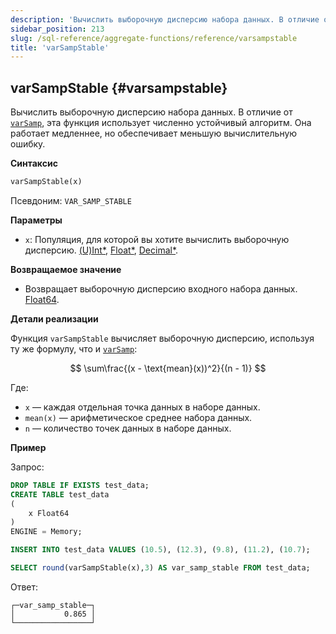 ```yaml
---
description: 'Вычислить выборочную дисперсию набора данных. В отличие от `varSamp`, эта функция использует численно устойчивый алгоритм. Она работает медленнее, но обеспечивает меньшую вычислительную ошибку.'
sidebar_position: 213
slug: /sql-reference/aggregate-functions/reference/varsampstable
title: 'varSampStable'
---
```


## varSampStable {#varsampstable}

Вычислить выборочную дисперсию набора данных. В отличие от [`varSamp`](../reference/varsamp.md), эта функция использует численно устойчивый алгоритм. Она работает медленнее, но обеспечивает меньшую вычислительную ошибку.

**Синтаксис**

```sql
varSampStable(x)
```

Псевдоним: `VAR_SAMP_STABLE`

**Параметры**

- `x`: Популяция, для которой вы хотите вычислить выборочную дисперсию. [(U)Int*](../../data-types/int-uint.md), [Float*](../../data-types/float.md), [Decimal*](../../data-types/decimal.md).

**Возвращаемое значение**

- Возвращает выборочную дисперсию входного набора данных. [Float64](../../data-types/float.md).

**Детали реализации**

Функция `varSampStable` вычисляет выборочную дисперсию, используя ту же формулу, что и [`varSamp`](../reference/varsamp.md):

$$
\sum\frac{(x - \text{mean}(x))^2}{(n - 1)}
$$

Где:
- `x` — каждая отдельная точка данных в наборе данных.
- `mean(x)` — арифметическое среднее набора данных.
- `n` — количество точек данных в наборе данных.

**Пример**

Запрос:

```sql
DROP TABLE IF EXISTS test_data;
CREATE TABLE test_data
(
    x Float64
)
ENGINE = Memory;

INSERT INTO test_data VALUES (10.5), (12.3), (9.8), (11.2), (10.7);

SELECT round(varSampStable(x),3) AS var_samp_stable FROM test_data;
```

Ответ:

```response
┌─var_samp_stable─┐
│           0.865 │
└─────────────────┘
```

